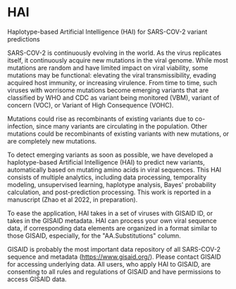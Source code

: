 # HAI
Haplotype-based Artificial Intelligence (HAI) for SARS-COV-2 variant predictions

SARS-COV-2 is continuously evolving in the world. As the virus replicates itself, 
it continuously acquire new mutations in the viral genome. While most mutations 
are random and have limited impact on viral viability, some mutations may be functional: 
elevating the viral transmissibility, evading acquired host immunity, or increasing virulence. 
From time to time, such viruses with worrisome mutations become emerging variants that are 
classified by WHO and CDC as variant being monitored (VBM), variant of concern (VOC), or Variant of High Consequence (VOHC).

Mutations could rise as recombinants of existing variants due to co-infection, since many variants are circulating in the population. 
Other mutations could be recombinants of existing variants with new mutations, or are completely new mutations.

To detect emerging variants as soon as possible, we have developed a haplotype-based Artificial Intelligence (HAI) 
to predict new variants, automatically based on mutating amino acids in viral sequences. This HAI consists of 
multiple analytics, including data processing, temporality modeling, unsupervised learning, haplotype analysis, 
Bayes' probability calculation, and post-prediction processing. This work is reported in a manuscript (Zhao et al 2022, in preparation).

To ease the application, HAI takes in a set of viruses with GISAID ID, or 
takes in the GISAID metadata. HAI can process your own viral sequence data, if corresponding data elements are 
organized in a format similar to those GISAID, especially, for the "AA.Substitutions" column.  

GISAID is probably the most important data repository of all SARS-COV-2 sequence and metadata (https://www.gisaid.org/). 
Please contact GISAID for accessing underlying data.  All users, who apply HAI to GISAID, are consenting to all rules
and regulations of GISAID and have permissions to access GISAID data.
